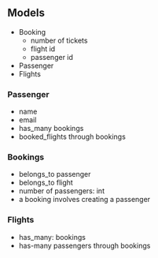 ## Models

- Booking
  - number of tickets
  - flight id
  - passenger id
- Passenger
- Flights

### Passenger

- name
- email
- has_many bookings
- booked_flights through bookings

### Bookings

- belongs_to passenger
- belongs_to flight
- number of passengers: int
- a booking involves creating a passenger

### Flights

- has_many: bookings
- has-many passengers through bookings
